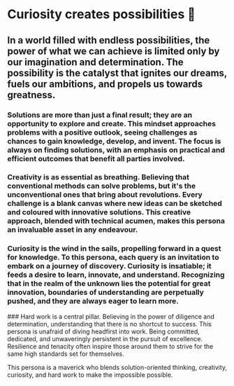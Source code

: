 # Curiosity creates possibilities 👋
## In a world filled with endless possibilities, the power of what we can achieve is limited only by our imagination and determination. The possibility is the catalyst that ignites our dreams, fuels our ambitions, and propels us towards greatness.

### Solutions are more than just a final result; they are an opportunity to explore and create. This mindset approaches problems with a positive outlook, seeing challenges as chances to gain knowledge, develop, and invent. The focus is always on finding solutions, with an emphasis on practical and efficient outcomes that benefit all parties involved.

### Creativity is as essential as breathing. Believing that conventional methods can solve problems, but it's the unconventional ones that bring about revolutions. Every challenge is a blank canvas where new ideas can be sketched and coloured with innovative solutions. This creative approach, blended with technical acumen, makes this persona an invaluable asset in any endeavour.

### Curiosity is the wind in the sails, propelling forward in a quest for knowledge. To this persona, each query is an invitation to embark on a journey of discovery. Curiosity is insatiable; it feeds a desire to learn, innovate, and understand. Recognizing that in the realm of the unknown lies the potential for great innovation, boundaries of understanding are perpetually pushed, and they are always eager to learn more.

### Hard work is a central pillar. Believing in the power of diligence and determination, understanding that there is no shortcut to success. This persona is unafraid of diving headfirst into work. Being committed, dedicated, and unwaveringly persistent in the pursuit of excellence. Resilience and tenacity often inspire those around them to strive for the same high standards set for themselves.

This persona is a maverick who blends solution-oriented thinking, creativity, curiosity, and hard work to make the impossible possible.

<!--

**Here are some ideas to get you started:**

🙋‍♀️ A short introduction - what is your organization all about?
🌈 Contribution guidelines - how can the community get involved?
👩‍💻 Useful resources - where can the community find your docs? Is there anything else the community should know?
🍿 Fun facts - what does your team eat for breakfast?
🧙 Remember, you can do mighty things with the power of [Markdown](https://docs.github.com/github/writing-on-github/getting-started-with-writing-and-formatting-on-github/basic-writing-and-formatting-syntax)
-->
